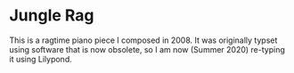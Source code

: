 # Jungle Rag
This is a ragtime piano piece I composed in 2008. It was originally typset using software that is now obsolete, so I am now (Summer 2020) re-typing it using Lilypond.
